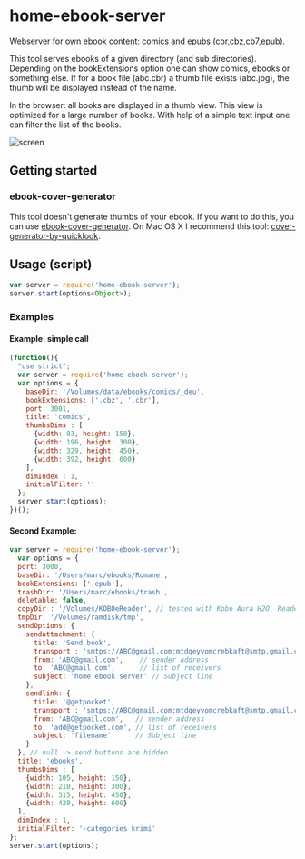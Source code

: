 # home-ebook-server

Webserver for own ebook content: comics and epubs (cbr,cbz,cb7,epub).

This tool serves ebooks of a given directory (and sub directories).
Depending on the bookExtensions option one can show comics, ebooks or something else. 
If for a book file (abc.cbr) a thumb file exists (abc.jpg), the thumb will be displayed instead of the name.

In the browser: all books are displayed in a thumb view. This view is optimized for a large number of books.
With help of a simple text input one can filter the list of the books.

![screen](https://cloud.githubusercontent.com/assets/11378781/13724806/e6c1cd10-e890-11e5-9a82-668d7517dd64.jpg)

## Getting started


### ebook-cover-generator
This tool doesn't generate thumbs of your ebook.
If you want to do this, you can use [ebook-cover-generator](https://www.npmjs.com/package/ebook-cover-generator).
On Mac OS X I recommend this tool: [cover-generator-by-quicklook](https://www.npmjs.com/package/cover-generator-by-quicklook).

## Usage (script)
```js
var server = require('home-ebook-server'); 
server.start(options<Object>);
```

### Examples

#### Example: simple call
```js
(function(){
  "use strict";
  var server = require('home-ebook-server');
  var options = {
    baseDir: '/Volumes/data/ebooks/comics/_deu',
    bookExtensions: ['.cbz', '.cbr'],
    port: 3001,
    title: 'comics',
    thumbsDims : [
      {width: 83, height: 150},
      {width: 196, height: 300},
      {width: 329, height: 450},
      {width: 392, height: 600}
    ],
    dimIndex : 1,
    initialFilter: ''
  };
  server.start(options);
})();
```
#### Second Example: 
```js
var server = require('home-ebook-server');
  var options = {
  port: 3000,
  baseDir: '/Users/marc/ebooks/Romane',
  bookExtensions: ['.epub'],
  trashDir: '/Users/marc/ebooks/trash',
  deletable: false,
  copyDir : '/Volumes/KOBOeReader', // tested with Kobo Aura H2O. Reader must be connected via USB.
  tmpDir: '/Volumes/ramdisk/tmp',
  sendOptions: {
    sendattachment: {
      title: 'Send book',
      transport : 'smtps://ABC@gmail.com:mtdqeyvomcrebkaft@smtp.gmail.com',
      from: 'ABC@gmail.com',    // sender address
      to: 'ABC@gmail.com',      // list of receivers
      subject: 'home ebook server' // Subject line
    },
    sendlink: {
      title: '@getpocket',
      transport : 'smtps://ABC@gmail.com:mtdqeyvomcrebkaft@smtp.gmail.com',
      from: 'ABC@gmail.com',   // sender address
      to: 'add@getpocket.com', // list of receivers
      subject: 'filename'      // Subject line
    }
  }, // null -> send buttons are hidden
  title: 'ebooks',
  thumbsDims : [
    {width: 105, height: 150},
    {width: 210, height: 300},
    {width: 315, height: 450},
    {width: 420, height: 600}
  ],
  dimIndex : 1,
  initialFilter: '-categories krimi'
};
server.start(options);
```


